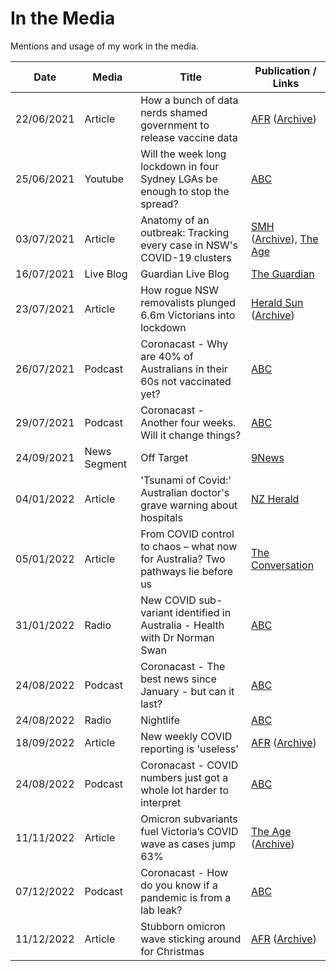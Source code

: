 # In the Media

Mentions and usage of my work in the media.

| Date | Media | Title | Publication / Links |
|---|---|---|---|
| 22/06/2021 | Article | How a bunch of data nerds shamed government to release vaccine data | [AFR](https://www.afr.com/policy/health-and-education/how-a-bunch-of-data-nerds-shamed-government-to-release-vaccine-data-20210622-p5835p) ([Archive](https://archive.is/tWtNc)) |
| 25/06/2021 | Youtube | Will the week long lockdown in four Sydney LGAs be enough to stop the spread? | [ABC](https://www.youtube.com/watch?v=nEIPPPBhy6w) |
| 03/07/2021 | Article | Anatomy of an outbreak: Tracking every case in NSW's COVID-19 clusters | [SMH](https://www.smh.com.au/national/nsw/anatomy-of-an-outbreak-tracking-every-case-in-nsw-s-covid-19-clusters-20210702-p5868l.html) ([Archive](https://archive.is/6Mg31)), [The Age](https://www.theage.com.au/national/nsw/anatomy-of-an-outbreak-tracking-every-case-in-nsw-s-covid-19-clusters-20210702-p5868l.html) |
| 16/07/2021 | Live Blog | Guardian Live Blog | [The Guardian](https://www.theguardian.com/australia-news/live/2021/jul/16/covid-australia-live-update-melbourne-sydney-lockdown-national-cabinet-daniel-andrews-gladys-berejiklian-coronavirus?page=with:block-60f104658f08331a6b2888f8#block-60f104658f08331a6b2888f8) |
| 23/07/2021 | Article | How rogue NSW removalists plunged 6.6m Victorians into lockdown | [Herald Sun](https://www.heraldsun.com.au/coronavirus/how-rogue-nsw-removalists-plunged-66m-victorians-into-lockdown/news-story/bfa24456e7a7cf4ccc320b0615b0c42e) ([Archive](https://archive.is/RbDKI)) |
| 26/07/2021 | Podcast | Coronacast - Why are 40% of Australians in their 60s not vaccinated yet? | [ABC](https://www.abc.net.au/radio/programs/coronacast/why-are-40-of-australians-in-their-60s-not-vaccinated-yet/13469632) |
| 29/07/2021 | Podcast | Coronacast - Another four weeks. Will it change things? | [ABC](https://www.abc.net.au/radio/programs/coronacast/another-four-weeks-will-it-change-things/13474244) |
| 24/09/2021 | News Segment | Off Target | [9News](https://twitter.com/9NewsMelb/status/1441314876308156423) |
| 04/01/2022 | Article | 'Tsunami of Covid:' Australian doctor's grave warning about hospitals | [NZ Herald](https://www.nzherald.co.nz/world/tsunami-of-covid-australian-doctors-grave-warning-about-hospitals/66CR5BHYMMANTTD5LHG7LKDOJM/) |
| 05/01/2022 | Article | From COVID control to chaos – what now for Australia? Two pathways lie before us | [The Conversation](https://theconversation.com/from-covid-control-to-chaos-what-now-for-australia-two-pathways-lie-before-us-174325) |
| 31/01/2022 | Radio | New COVID sub-variant identified in Australia - Health with Dr Norman Swan | [ABC](https://www.abc.net.au/radionational/programs/breakfast/new-covid-sub-variant-health-with-dr-norman-swan/13733914) |
| 24/08/2022 | Podcast | Coronacast - The best news since January - but can it last? | [ABC](https://www.abc.net.au/radio/programs/coronacast/the-best-news-since-january-but-can-it-last/101360990) |
| 24/08/2022 | Radio | Nightlife | [ABC](https://www.abc.net.au/radio/programs/nightlife/nightlife/14023824) |
| 18/09/2022 | Article | New weekly COVID reporting is 'useless' | [AFR](https://www.afr.com/policy/health-and-education/new-weekly-covid-reporting-is-useless-20220918-p5biy5) ([Archive](https://archive.ph/PdX2i)) |
| 24/08/2022 | Podcast | Coronacast - COVID numbers just got a whole lot harder to interpret | [ABC](https://www.abc.net.au/radio/programs/coronacast/covid-numbers-just-got-a-whole-lot-harder-to-interpret/101454620) |
| 11/11/2022 | Article | Omicron subvariants fuel Victoria’s COVID wave as cases jump 63% | [The Age](https://www.theage.com.au/national/victoria/omicron-subvariants-fuel-victoria-s-covid-wave-as-cases-jump-63-per-cent-20221111-p5bxjj.html) ([Archive](https://archive.ph/5rN34)) |
| 07/12/2022 | Podcast | Coronacast - How do you know if a pandemic is from a lab leak? | [ABC](https://www.abc.net.au/radio/programs/coronacast/how-do-you-know-if-a-pandemic-is-from-a-lab-leak/101738642) |
| 11/12/2022 | Article | Stubborn omicron wave sticking around for Christmas | [AFR](https://www.afr.com/policy/health-and-education/stubborn-omicron-wave-sticking-around-for-christmas-20221209-p5c56e) ([Archive](https://archive.vn/dSdJa)) |
